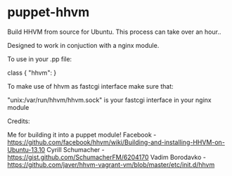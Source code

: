 puppet-hhvm
===========

Build HHVM from source for Ubuntu. This process can take over an hour..

Designed to work in conjuction with a nginx module.

To use in your .pp file:

class { "hhvm": }

To make use of hhvm as fastcgi interface make sure that:

"unix:/var/run/hhvm/hhvm.sock" is your fastcgi interface in your nginx module

Credits:

Me for building it into a puppet module!
Facebook - https://github.com/facebook/hhvm/wiki/Building-and-installing-HHVM-on-Ubuntu-13.10
Cyrill Schumacher - https://gist.github.com/SchumacherFM/6204170
Vadim Borodavko - https://github.com/javer/hhvm-vagrant-vm/blob/master/etc/init.d/hhvm
